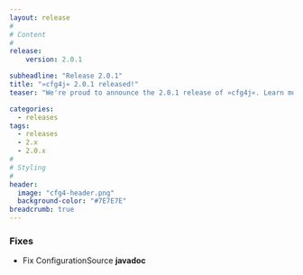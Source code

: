 ```yaml
---
layout: release
#
# Content
#
release:
    version: 2.0.1

subheadline: "Release 2.0.1"
title: "»cfg4j« 2.0.1 released!"
teaser: "We're proud to announce the 2.0.1 release of »cfg4j«. Learn more about new features in this article."

categories:
  - releases
tags:
  - releases
  - 2.x
  - 2.0.x
#
# Styling
#
header:
  image: "cfg4-header.png"
  background-color: "#7E7E7E"
breadcrumb: true
---
```


### Fixes

* Fix ConfigurationSource **javadoc**